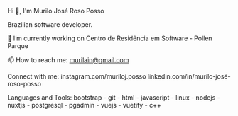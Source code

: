 Hi 👋, I'm Murilo José Roso Posso

Brazilian software developer.

🔭 I’m currently working on Centro de Residência em Software - Pollen Parque

📫 How to reach me: murilain@gmail.com

Connect with me:
instagram.com/muriloj.posso
linkedin.com/in/murilo-josé-roso-posso

Languages and Tools:
bootstrap - git - html - javascript - linux - nodejs - nuxtjs - postgresql - pgadmin - vuejs - vuetify - c++

